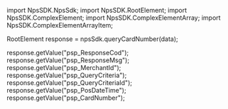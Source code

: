 import NpsSDK.NpsSdk;
import NpsSDK.RootElement;
import NpsSDK.ComplexElement;
import NpsSDK.ComplexElementArray;
import NpsSDK.ComplexElementArrayItem;

RootElement response = npsSdk.queryCardNumber(data);

response.getValue("psp_ResponseCod");
response.getValue("psp_ResponseMsg");
response.getValue("psp_MerchantId");
response.getValue("psp_QueryCriteria");
response.getValue("psp_QueryCriteriaId");
response.getValue("psp_PosDateTime");
response.getValue("psp_CardNumber");
